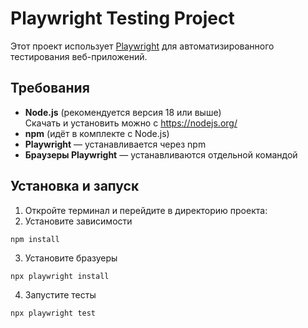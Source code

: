 
# Playwright Testing Project

Этот проект использует [Playwright](https://playwright.dev/) для автоматизированного тестирования веб-приложений.

## Требования

- **Node.js** (рекомендуется версия 18 или выше)  
  Скачать и установить можно с https://nodejs.org/  
- **npm** (идёт в комплекте с Node.js)  
- **Playwright** — устанавливается через npm  
- **Браузеры Playwright** — устанавливаются отдельной командой

## Установка и запуск

1. Откройте терминал и перейдите в директорию проекта:
2. Установите зависимости

```
npm install
```

3. Установите бразуеры
```
npx playwright install
```
4. Запустите тесты
```
npx playwright test
```
